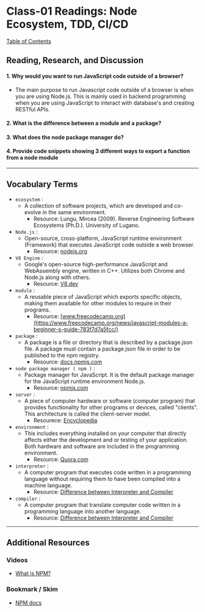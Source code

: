 # Class-01 Readings: Node Ecosystem, TDD, CI/CD  

[Table of Contents](README.md)  

## Reading, Research, and Discussion

#### 1. Why would you want to run JavaScript code outside of a browser?  
- The main purpose to run Javascript code outside of a browser is when you are using Node.js. This is mainly used in backend programming when you are using JavaScript to interact with database's and creating RESTful APIs.  
#### 2. What is the difference between a module and a package?
#### 3. What does the node package manager do?
#### 4. Provide code snippets showing 3 different ways to export a function from a node module

---

## Vocabulary Terms  

- `ecosystem` :  
    - A collection of software projects, which are developed and co-evolve in the same environment.  
        - Resource: Lungu, Mircea (2009). Reverse Engineering Software Ecosystems (Ph.D.). University of Lugano.
- `Node.js` :  
    - Open-source, cross-platform, JavaScript runtime environment (Framework) that executes JavaScript code outside a web browser.  
        - Resource: [nodejs.org](https://nodejs.org/en/about/)  
- `V8 Engine` :  
    - Google's open-source high-performance JavaScript and WebAssembly engine, written in C++. Utilizes both Chrome and Node.js along with others. 
        - Resource: [V8.dev](https://v8.dev/)   
- `module` :  
    - A reusable piece of JavaScript which exports specific objects, making them available for other modules to require in their programs.  
        - Resource: [www.freecodecamp.org](https://www.freecodecamp.org/news/javascript-modules-a-beginner-s-guide-783f7d7a5fcc/)    
- `package` :  
    - A package is a file or directory that is described by a package.json file. A package must contain a package.json file in order to be published to the npm registry.    
        - Resource: [docs.npmjs.com](https://docs.npmjs.com/about-packages-and-modules)  
- `node package manager ( npm )` :  
    - Package manager for JavaScript. It is the default package manager for the JavaScript runtime environment Node.js.  
        - Resource: [npmjs.com](https://www.npmjs.com/)  
- `server` :  
    - A piece of computer hardware or software (computer program) that provides functionality for other programs or devices, called "clients". This architecture is called the client-server model.  
        - Resourece: [Encyclopedia](https://en.wikipedia.org/wiki/Server_(computing)#cite_note-1)    
- `environment` :  
    - This includes everything installed on your computer that directly affects either the development and or testing of your application. Both hardware and software are included in the programming environment.   
        - Resource: [Quora.com](https://www.quora.com/What-is-the-programming-environment)    
- `interpreter` :  
    - A computer program that executes code written in a programming language without requiring them to have been compiled into a machine language.    
        - Resource: [Difference between Interpreter and Compiler](https://www.programiz.com/article/difference-compiler-interpreter)  
- `compiler` :  
    - A computer program that translate computer code written in a programming language into another language.    
        - Resource: [Difference between Interpreter and Compiler](https://www.programiz.com/article/difference-compiler-interpreter)  
---

## Additional Resources  

### Videos  
- [What is NPM?](https://docs.npmjs.com/about-npm/index.html)  

### Bookmark / Skim  
- [NPM docs](https://docs.npmjs.com/)  